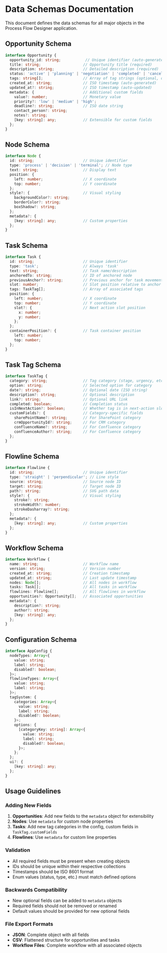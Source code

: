 # Data Schemas Documentation

This document defines the data schemas for all major objects in the Process Flow Designer application.

## Opportunity Schema

```typescript
interface Opportunity {
  opportunity_id: string;           // Unique identifier (auto-generated)
  title: string;                   // Opportunity title (required)
  description: string;             // Detailed description (required)
  status: 'active' | 'planning' | 'negotiation' | 'completed' | 'cancelled'; // Current status (required)
  tags: string[];                  // Array of tag strings (optional, default: [])
  created_at: string;              // ISO timestamp (auto-generated)
  updated_at?: string;             // ISO timestamp (auto-updated)
  metadata: {                      // Additional custom fields
    value?: number;                // Monetary value
    priority?: 'low' | 'medium' | 'high';
    deadline?: string;             // ISO date string
    contact_person?: string;
    notes?: string;
    [key: string]: any;            // Extensible for custom fields
  };
}
```

## Node Schema

```typescript
interface Node {
  id: string;                      // Unique identifier
  type: 'process' | 'decision' | 'terminal'; // Node type
  text: string;                    // Display text
  position: {
    left: number;                  // X coordinate
    top: number;                   // Y coordinate
  };
  style?: {                        // Visual styling
    backgroundColor?: string;
    borderColor?: string;
    boxShadow?: string;
  };
  metadata?: {
    [key: string]: any;            // Custom properties
  };
}
```

## Task Schema

```typescript
interface Task {
  id: string;                      // Unique identifier
  type: 'task';                    // Always 'task'
  text: string;                    // Task name/description
  anchoredTo: string;              // ID of anchored node
  previousAnchor?: string;         // Previous anchor for task movement
  slot: number;                    // Slot position relative to anchor
  tags: TaskTag[];                 // Array of associated tags
  position: {
    left: number;                  // X coordinate
    top: number;                   // Y coordinate
    slot?: {                       // Next action slot position
      x: number;
      y: number;
    };
  };
  containerPosition?: {            // Task container position
    left: number;
    top: number;
  };
}
```

## Task Tag Schema

```typescript
interface TaskTag {
  category: string;                // Tag category (stage, urgency, etc.)
  option: string;                  // Selected option for category
  date?: string;                   // Optional date (ISO string)
  description?: string;            // Optional description
  link?: string;                   // Optional URL link
  completed: boolean;              // Completion status
  isInNextAction?: boolean;        // Whether tag is in next-action slot
  customFields?: {                 // Category-specific fields
    sharePointName?: string;       // For SharePoint category
    crmOpportunityId?: string;     // For CRM category
    confluenceName?: string;       // For Confluence category
    confluenceAuthor?: string;     // For Confluence category
  };
}
```

## Flowline Schema

```typescript
interface Flowline {
  id: string;                      // Unique identifier
  type: 'straight' | 'perpendicular'; // Line style
  source: string;                  // Source node ID
  target: string;                  // Target node ID
  path?: string;                   // SVG path data
  style?: {                        // Visual styling
    stroke?: string;
    strokeWidth?: number;
    strokeDasharray?: string;
  };
  metadata?: {
    [key: string]: any;            // Custom properties
  };
}
```

## Workflow Schema

```typescript
interface Workflow {
  name: string;                    // Workflow name
  version: string;                 // Version number
  created_at: string;              // Creation timestamp
  updated_at: string;              // Last update timestamp
  nodes: Node[];                   // All nodes in workflow
  tasks: Task[];                   // All tasks in workflow
  flowlines: Flowline[];           // All flowlines in workflow
  opportunities?: Opportunity[];   // Associated opportunities
  metadata?: {
    description?: string;
    author?: string;
    [key: string]: any;
  };
}
```

## Configuration Schema

```typescript
interface AppConfig {
  nodeTypes: Array<{
    value: string;
    label: string;
    disabled?: boolean;
  }>;
  flowlineTypes: Array<{
    value: string;
    label: string;
  }>;
  tagSystem: {
    categories: Array<{
      value: string;
      label: string;
      disabled?: boolean;
    }>;
    options: {
      [categoryKey: string]: Array<{
        value: string;
        label: string;
        disabled?: boolean;
      }>;
    };
  };
  ui?: {
    [key: string]: any;
  };
}
```

## Usage Guidelines

### Adding New Fields
1. **Opportunities**: Add new fields to the `metadata` object for extensibility
2. **Nodes**: Use `metadata` for custom node properties
3. **Tasks**: Add new tag categories in the config, custom fields in `TaskTag.customFields`
4. **Flowlines**: Use `metadata` for custom line properties

### Validation
- All required fields must be present when creating objects
- IDs should be unique within their respective collections
- Timestamps should be ISO 8601 format
- Enum values (status, type, etc.) must match defined options

### Backwards Compatibility
- New optional fields can be added to `metadata` objects
- Required fields should not be removed or renamed
- Default values should be provided for new optional fields

### File Export Formats
- **JSON**: Complete object with all fields
- **CSV**: Flattened structure for opportunities and tasks
- **Workflow Files**: Complete workflow with all associated objects